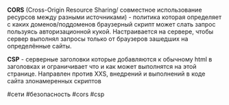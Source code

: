 **CORS** (Cross-Origin Resource Sharing/ совместное использование ресурсов между разными источниками) - политика которая определяет с каких доменов/поддоменов браузерный скрипт может слать запрос пользуясь авторизационной кукой.  Настраивается на сервере, чтобы сервер выполнял запросы только от браузеров зашедших на определённые сайты.

**CSP** - серверные заголовки которые добавляются к обычному html в заголовках и ограничивает что и как может выполнятся на этой странице. Направлен против XXS, внедрений и выполнений в коде сайта злонамеренных скриптов 

#сети #безопасность #cors #csp 